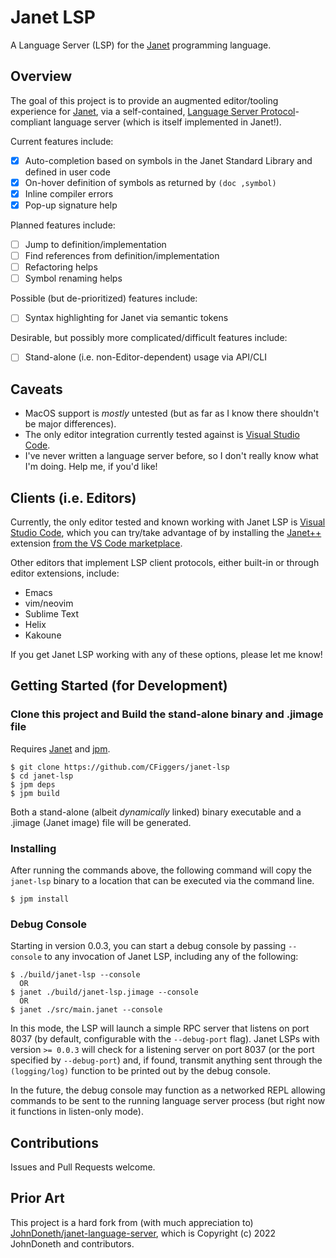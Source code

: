 # Janet LSP

A Language Server (LSP) for the [Janet](https://janet-lang.org) programming language.

## Overview

The goal of this project is to provide an augmented editor/tooling experience for [Janet](https://janet-lang.org), via a self-contained, [Language Server Protocol](https://microsoft.github.io/language-server-protocol/)-compliant language server (which is itself implemented in Janet!).

Current features include:

- [x] Auto-completion based on symbols in the Janet Standard Library and defined in user code
- [x] On-hover definition of symbols as returned by `(doc ,symbol)`
- [x] Inline compiler errors
- [x] Pop-up signature help 

Planned features include:

- [ ] Jump to definition/implementation
- [ ] Find references from definition/implementation
- [ ] Refactoring helps
- [ ] Symbol renaming helps

Possible (but de-prioritized) features include:

- [ ] Syntax highlighting for Janet via semantic tokens

Desirable, but possibly more complicated/difficult features include:

- [ ] Stand-alone (i.e. non-Editor-dependent) usage via API/CLI

## Caveats

- MacOS support is _mostly_ untested (but as far as I know there shouldn't be major differences). 
- The only editor integration currently tested against is [Visual Studio Code](https://code.visualstudio.com/).
- I've never written a language server before, so I don't really know what I'm doing. Help me, if you'd like!

## Clients (i.e. Editors)

Currently, the only editor tested and known working with Janet LSP is [Visual Studio Code](https://code.visualstudio.com/), which you can try/take advantage of by installing the [Janet++](https://github.com/CFiggers/vscode-janet-plus-plus) extension [from the VS Code marketplace](https://marketplace.visualstudio.com/items?itemName=CalebFiggers.vscode-janet-plus-plus).

Other editors that implement LSP client protocols, either built-in or through editor extensions, include:

- Emacs
- vim/neovim
- Sublime Text
- Helix
- Kakoune

If you get Janet LSP working with any of these options, please let me know!

## Getting Started (for Development)

### Clone this project and Build the stand-alone binary and .jimage file

Requires [Janet](https://github.com/janet-lang/janet) and [jpm](https://github.com/janet-lang/jpm).

```shell
$ git clone https://github.com/CFiggers/janet-lsp
$ cd janet-lsp
$ jpm deps
$ jpm build
```

Both a stand-alone (albeit _dynamically_ linked) binary executable and a .jimage (Janet image) file will be generated.

### Installing

After running the commands above, the following command will copy the `janet-lsp` binary to a location that can be executed via the command line.

```shell
$ jpm install
```

### Debug Console

Starting in version 0.0.3, you can start a debug console by passing `--console` to any invocation of Janet LSP, including any of the following:

```console
$ ./build/janet-lsp --console
  OR
$ janet ./build/janet-lsp.jimage --console
  OR
$ janet ./src/main.janet --console
```

In this mode, the LSP will launch a simple RPC server that listens on port 8037 (by default, configurable with the `--debug-port` flag). Janet LSPs with version `>= 0.0.3` will check for a listening server on port 8037 (or the port specified by `--debug-port`) and, if found, transmit anything sent through the `(logging/log)` function to be printed out by the debug console.

In the future, the debug console may function as a networked REPL allowing commands to be sent to the running language server process (but right now it functions in listen-only mode).

## Contributions

Issues and Pull Requests welcome.

## Prior Art

This project is a hard fork from (with much appreciation to) [JohnDoneth/janet-language-server](https://github.com/JohnDoneth/janet-language-server), which is Copyright (c) 2022 JohnDoneth and contributors.
